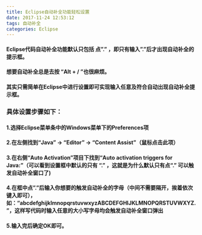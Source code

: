 ```yaml
---
title: Eclipse自动补全功能轻松设置
date: 2017-11-24 12:53:12
tags: 自动补全
categories: Eclipse
---
```

#### Eclipse代码自动补全功能默认只包括 点”.” ，即只有输入”.”后才出现自动补全的提示框。  
#### 想要自动补全总是去按 “Alt + / ”也很麻烦。 
#### 其实只需简单在Eclipse中进行设置即可实现输入任意及符合自动出现自动补全提示框。

### 具体设置步骤如下：　　
#### 1.选择Eclipse菜单条中的Windows菜单下的Preferences项　

#### 2.在左侧找到“Java” -> “Editor” -> “Content Assist”（鼠标点击此项） 
#### 3.在右侧“Auto Activation”项目下找到“Auto activation triggers for Java:”（可以看到设置框中默认的只有 “.” ，这就是为什么默认只有点“.” 可以触发自动补全窗口了) 
#### 4.在框中点”.”后输入你想要的触发自动补全的字母（中间不需要隔开，挨着依次键入即可），如：“abcdefghijklmnopqrstuvwxyzABCDEFGHIJKLMNOPQRSTUVWXYZ.”，这样写代码时输入任意的大小写字母均会触发自动补全窗口弹出 
#### 5.输入完后确定OK即可。
